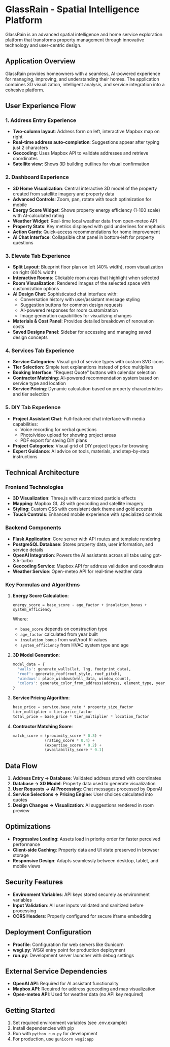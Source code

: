# GlassRain - Spatial Intelligence Platform

GlassRain is an advanced spatial intelligence and home service exploration platform that transforms property management through innovative technology and user-centric design.

## Application Overview

GlassRain provides homeowners with a seamless, AI-powered experience for managing, improving, and understanding their homes. The application combines 3D visualization, intelligent analysis, and service integration into a cohesive platform.

## User Experience Flow

### 1. Address Entry Experience
- **Two-column layout**: Address form on left, interactive Mapbox map on right
- **Real-time address auto-completion**: Suggestions appear after typing just 2 characters
- **Geocoding**: Uses Mapbox API to validate addresses and retrieve coordinates
- **Satellite view**: Shows 3D building outlines for visual confirmation

### 2. Dashboard Experience
- **3D Home Visualization**: Central interactive 3D model of the property created from satellite imagery and property data
- **Advanced Controls**: Zoom, pan, rotate with touch optimization for mobile
- **Energy Score Widget**: Shows property energy efficiency (1-100 scale) with AI-calculated rating
- **Weather Widget**: Real-time local weather data from open-meteo API
- **Property Stats**: Key metrics displayed with gold underlines for emphasis
- **Action Cards**: Quick-access recommendations for home improvement
- **AI Chat Interface**: Collapsible chat panel in bottom-left for property questions

### 3. Elevate Tab Experience
- **Split Layout**: Blueprint floor plan on left (40% width), room visualization on right (60% width)
- **Interactive Rooms**: Clickable room areas that highlight when selected
- **Room Visualization**: Rendered images of the selected space with customization options
- **AI Design Chat**: Sophisticated chat interface with:
  - Conversation history with user/assistant message styling
  - Suggestion buttons for common design requests
  - AI-powered responses for room customization
  - Image generation capabilities for visualizing changes
- **Materials & Cost Panel**: Provides detailed breakdown of renovation costs
- **Saved Designs Panel**: Sidebar for accessing and managing saved design concepts

### 4. Services Tab Experience
- **Service Categories**: Visual grid of service types with custom SVG icons
- **Tier Selection**: Simple text explanations instead of price multipliers
- **Booking Interface**: "Request Quote" buttons with calendar selection
- **Contractor Matching**: AI-powered recommendation system based on service type and location
- **Service Pricing**: Dynamic calculation based on property characteristics and tier selection

### 5. DIY Tab Experience
- **Project Assistant Chat**: Full-featured chat interface with media capabilities:
  - Voice recording for verbal questions
  - Photo/video upload for showing project areas
  - PDF export for saving DIY plans
- **Project Categories**: Visual grid of DIY project types for browsing
- **Expert Guidance**: AI advice on tools, materials, and step-by-step instructions

## Technical Architecture

### Frontend Technologies
- **3D Visualization**: Three.js with customized particle effects
- **Mapping**: Mapbox GL JS with geocoding and satellite imagery
- **Styling**: Custom CSS with consistent dark theme and gold accents
- **Touch Controls**: Enhanced mobile experience with specialized controls

### Backend Components
- **Flask Application**: Core server with API routes and template rendering
- **PostgreSQL Database**: Stores property data, user information, and service details
- **OpenAI Integration**: Powers the AI assistants across all tabs using gpt-3.5-turbo
- **Geocoding Service**: Mapbox API for address validation and coordinates
- **Weather Service**: Open-meteo API for real-time weather data

### Key Formulas and Algorithms
1. **Energy Score Calculation**: 
   ```
   energy_score = base_score - age_factor + insulation_bonus + system_efficiency
   ```
   Where:
   - `base_score` depends on construction type
   - `age_factor` calculated from year built
   - `insulation_bonus` from wall/roof R-values
   - `system_efficiency` from HVAC system type and age

2. **3D Model Generation**:
   ```python
   model_data = {
     'walls': generate_walls(lat, lng, footprint_data),
     'roof': generate_roof(roof_style, roof_pitch),
     'windows': place_windows(wall_data, window_count),
     'colors': generate_color_from_address(address, element_type, year_built)
   }
   ```

3. **Service Pricing Algorithm**:
   ```python
   base_price = service.base_rate * property_size_factor
   tier_multiplier = tier.price_factor
   total_price = base_price * tier_multiplier * location_factor
   ```

4. **Contractor Matching Score**:
   ```python
   match_score = (proximity_score * 0.3) + 
                 (rating_score * 0.4) + 
                 (expertise_score * 0.2) + 
                 (availability_score * 0.1)
   ```

## Data Flow
1. **Address Entry → Database**: Validated address stored with coordinates
2. **Database → 3D Model**: Property data used to generate visualization
3. **User Requests → AI Processing**: Chat messages processed by OpenAI
4. **Service Selections → Pricing Engine**: User choices calculated into quotes
5. **Design Changes → Visualization**: AI suggestions rendered in room preview

## Optimizations
- **Progressive Loading**: Assets load in priority order for faster perceived performance
- **Client-side Caching**: Property data and UI state preserved in browser storage
- **Responsive Design**: Adapts seamlessly between desktop, tablet, and mobile views

## Security Features
- **Environment Variables**: API keys stored securely as environment variables
- **Input Validation**: All user inputs validated and sanitized before processing
- **CORS Headers**: Properly configured for secure iframe embedding

## Deployment Configuration
- **Procfile**: Configuration for web servers like Gunicorn
- **wsgi.py**: WSGI entry point for production deployment
- **run.py**: Development server launcher with debug settings

## External Service Dependencies
- **OpenAI API**: Required for AI assistant functionality
- **Mapbox API**: Required for address geocoding and map visualization
- **Open-meteo API**: Used for weather data (no API key required)

## Getting Started
1. Set required environment variables (see .env.example)
2. Install dependencies with pip
3. Run with `python run.py` for development
4. For production, use `gunicorn wsgi:app`
